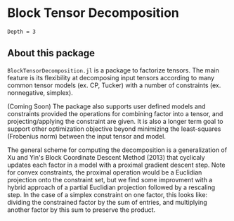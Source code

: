 # Block Tensor Decomposition

```@contents
Depth = 3
```

## About this package
`BlockTensorDecomposition.jl` is a package to factorize tensors. The main feature is its flexibility at decomposing input tensors according to many common tensor models (ex. CP, Tucker) with a number of constraints (ex. nonnegative, simplex).

(Coming Soon) The package also supports user defined models and constraints provided the operations for combining factor into a tensor, and projecting/applying the constraint are given. It is also a longer term goal to support other optimization objective beyond minimizing the least-squares (Frobenius norm) between the input tensor and model.

The general scheme for computing the decomposition is a generalization of Xu and Yin's Block Coordinate Descent Method (2013) that cyclicaly updates each factor in a model with a proximal gradient descent step. Note for convex constraints, the proximal operation would be a Euclidian projection onto the constraint set, but we find some improvment with a hybrid approach of a partial Euclidian projection followed by a rescaling step. In the case of a simplex constraint on one factor, this looks like: dividing the constrained factor by the sum of entries, and multiplying another factor by this sum to preserve the product.
